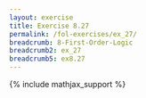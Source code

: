```yaml
---
layout: exercise
title: Exercise 8.27
permalink: /fol-exercises/ex_27/
breadcrumb: 8-First-Order-Logic
breadcrumb2: ex_27
breadcrumb5: ex8.27
---
```


{% include mathjax_support %}

